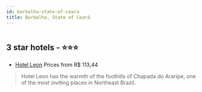 ```yaml
---
id: barbalha-state-of-ceara
title: Barbalha, State of Ceará
---
```


<center><img src="https://static.hotelurbano.com/reservas/prod0/11/11675/5cb8e0792530f_hotel-leon.png" alt="" /></center>


##  3 star hotels - ⭐️⭐️⭐️

-    [Hotel Leon](https://us.hurb.com/hotels/barbalha/hotel-leon-11675?cmp=18055) Prices from R$ 113,44
   > Hotel Leon has the warmth of the foothills of Chapada do Araripe, one of the most inviting places in Northeast Brazil.
